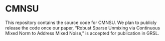 # CMNSU

This repository contains the source code for CMNSU. We plan to publicly release the code once our paper, “Robust Sparse Unmixing via Continuous Mixed Norm to Address Mixed Noise,” is accepted for publication in GRSL.
